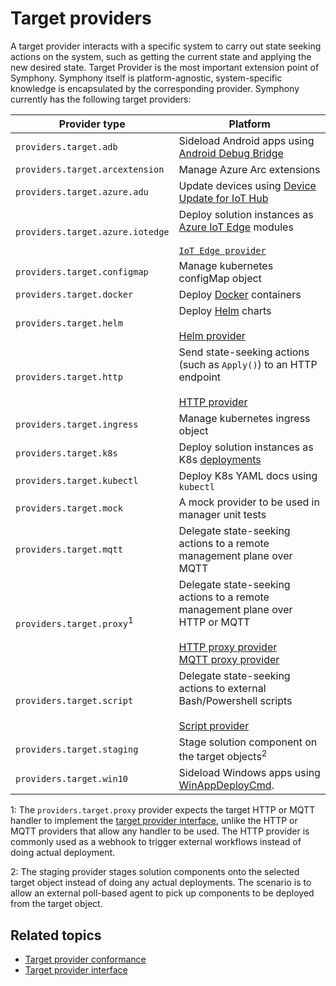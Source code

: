 # Target providers

A target provider interacts with a specific system to carry out state seeking actions on the system, such as getting the current state and applying the new desired state. Target Provider is the most important extension point of Symphony. Symphony itself is platform-agnostic, system-specific knowledge is encapsulated by the corresponding provider. Symphony currently has the following target providers:

| Provider type | Platform |
|--------|--------|
| `providers.target.adb` | Sideload Android apps using [Android Debug Bridge](https://developer.android.com/tools/adb) |
|`providers.target.arcextension` | Manage Azure Arc extensions |
| `providers.target.azure.adu` | Update devices using [Device Update for IoT Hub](https://learn.microsoft.com/azure/iot-hub-device-update/) |
| `providers.target.azure.iotedge` | Deploy solution instances as [Azure IoT Edge](https://learn.microsoft.com/azure/iot-edge/?view=iotedge-1.4) modules<br><br>[`IoT Edge provider`](./iot_provider.md) |
| `providers.target.configmap`| Manage kubernetes configMap object |
| `providers.target.docker`| Deploy [Docker](https://www.docker.com/) containers |
| `providers.target.helm`| Deploy [Helm](https://helm.sh/) charts<br><br>[Helm provider](./helm_provider.md) |
| `providers.target.http`| Send state-seeking actions (such as `Apply()`) to an HTTP endpoint<br><br>[HTTP provider](./http_provider.md) |
| `providers.target.ingress`| Manage kubernetes ingress object |
| `providers.target.k8s` | Deploy solution instances as K8s [deployments](https://kubernetes.io/docs/concepts/workloads/controllers/deployment/) |
| `providers.target.kubectl`| Deploy K8s YAML docs using `kubectl` |
| `providers.target.mock`| A mock provider to be used in manager unit tests |
| `providers.target.mqtt`| Delegate state-seeking actions to a remote management plane over MQTT |
| `providers.target.proxy`<sup>1</sup>| Delegate state-seeking actions to a remote management plane over HTTP or MQTT<br><br>[HTTP proxy provider](./http_proxy_provider.md)<br>[MQTT proxy provider](./mqtt_proxy_provider.md) |
| `providers.target.script`| Delegate state-seeking actions to external Bash/Powershell scripts<br><br>[Script provider](./script_provider.md) |
| `providers.target.staging`| Stage solution component on the target objects<sup>2</sup>|
| `providers.target.win10`| Sideload Windows apps using [WinAppDeployCmd](https://learn.microsoft.com/windows/uwp/packaging/install-universal-windows-apps-with-the-winappdeploycmd-tool). |

1: The `providers.target.proxy` provider expects the target HTTP or MQTT handler to implement the [target provider interface](./provider_interface.md), unlike the HTTP or MQTT providers that allow any handler to be used. The HTTP provider is commonly used as a webhook to trigger external workflows <!--(such as [human approval](../scenarios/human-approval.md))--> instead of doing actual deployment.

2: The staging provider stages solution components onto the selected target object instead of doing any actual deployments. The scenario is to allow an external poll-based agent to pick up components to be deployed from the target object.

## Related topics

* [Target provider conformance](conformance.md)
* [Target provider interface](./provider_interface.md)
